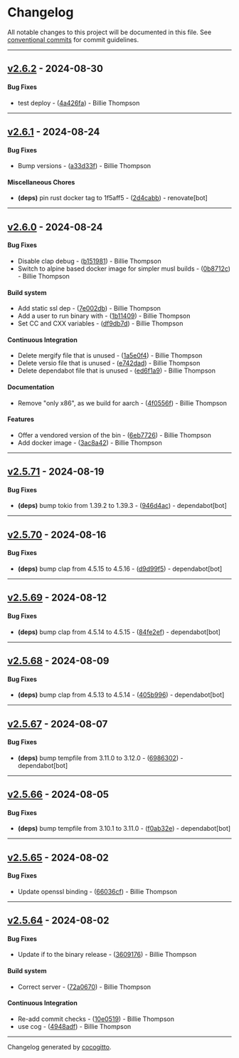 # Changelog
All notable changes to this project will be documented in this file. See [conventional commits](https://www.conventionalcommits.org/) for commit guidelines.

- - -
## [v2.6.2](https://github.com/PurpleBooth/git-moves-together/compare/4a426fa0581974281a57f067a4641c73ab9c4613..v2.6.2) - 2024-08-30
#### Bug Fixes
- test deploy - ([4a426fa](https://github.com/PurpleBooth/git-moves-together/commit/4a426fa0581974281a57f067a4641c73ab9c4613)) - Billie Thompson

- - -

## [v2.6.1](https://github.com/PurpleBooth/git-moves-together/compare/2d4cabb1777fc973e912094085751f170212b6dd..v2.6.1) - 2024-08-24
#### Bug Fixes
- Bump versions - ([a33d33f](https://github.com/PurpleBooth/git-moves-together/commit/a33d33f4587d7e4928bd4284f2bf7854876a312a)) - Billie Thompson
#### Miscellaneous Chores
- **(deps)** pin rust docker tag to 1f5aff5 - ([2d4cabb](https://github.com/PurpleBooth/git-moves-together/commit/2d4cabb1777fc973e912094085751f170212b6dd)) - renovate[bot]

- - -

## [v2.6.0](https://github.com/PurpleBooth/git-moves-together/compare/ed6f1a981272cd3bbf73199eed1dbee1213636f4..v2.6.0) - 2024-08-24
#### Bug Fixes
- Disable clap debug - ([b151981](https://github.com/PurpleBooth/git-moves-together/commit/b151981356bbada2976b2a9d80bf77a202a74060)) - Billie Thompson
- Switch to alpine based docker image for simpler musl builds - ([0b8712c](https://github.com/PurpleBooth/git-moves-together/commit/0b8712cbb181f8a5fc983914c90b2b09af8fdbca)) - Billie Thompson
#### Build system
- Add static ssl dep - ([7e002db](https://github.com/PurpleBooth/git-moves-together/commit/7e002db22a63f9acc6d6956df994bc5beaa11a71)) - Billie Thompson
- Add a user to run binary with - ([1b11409](https://github.com/PurpleBooth/git-moves-together/commit/1b11409691789bf8c9aa962c637866a51502ee29)) - Billie Thompson
- Set CC and CXX variables - ([df9db7d](https://github.com/PurpleBooth/git-moves-together/commit/df9db7d184cd238b96e804c7473c7ba50fd4a1b5)) - Billie Thompson
#### Continuous Integration
- Delete mergify file that is unused - ([1a5e0f4](https://github.com/PurpleBooth/git-moves-together/commit/1a5e0f4ec6e8ead7b2b38069a69563d9ecdb7867)) - Billie Thompson
- Delete versio file that is unused - ([e742dad](https://github.com/PurpleBooth/git-moves-together/commit/e742dad529221e3b4eeee972adfc546373f06623)) - Billie Thompson
- Delete dependabot file that is unused - ([ed6f1a9](https://github.com/PurpleBooth/git-moves-together/commit/ed6f1a981272cd3bbf73199eed1dbee1213636f4)) - Billie Thompson
#### Documentation
- Remove "only x86", as we build for aarch - ([4f0556f](https://github.com/PurpleBooth/git-moves-together/commit/4f0556f69d138609dd1d3922234d7a55d7fb8095)) - Billie Thompson
#### Features
- Offer a vendored version of the bin - ([6eb7726](https://github.com/PurpleBooth/git-moves-together/commit/6eb77268b72cc08a8aa22b35b7dcd315903fe694)) - Billie Thompson
- Add docker image - ([3ac8a42](https://github.com/PurpleBooth/git-moves-together/commit/3ac8a42d471559f7a864c8e58753ec68f3334bf3)) - Billie Thompson

- - -

## [v2.5.71](https://github.com/PurpleBooth/git-moves-together/compare/946d4ac034a53ba5ecc8e252ac141999853043ac..v2.5.71) - 2024-08-19
#### Bug Fixes
- **(deps)** bump tokio from 1.39.2 to 1.39.3 - ([946d4ac](https://github.com/PurpleBooth/git-moves-together/commit/946d4ac034a53ba5ecc8e252ac141999853043ac)) - dependabot[bot]

- - -

## [v2.5.70](https://github.com/PurpleBooth/git-moves-together/compare/d9d99f5ceb94cd5106c4cdbced214283dba458d9..v2.5.70) - 2024-08-16
#### Bug Fixes
- **(deps)** bump clap from 4.5.15 to 4.5.16 - ([d9d99f5](https://github.com/PurpleBooth/git-moves-together/commit/d9d99f5ceb94cd5106c4cdbced214283dba458d9)) - dependabot[bot]

- - -

## [v2.5.69](https://github.com/PurpleBooth/git-moves-together/compare/84fe2efbd5185313e670b4f752aaf1344885d4e6..v2.5.69) - 2024-08-12
#### Bug Fixes
- **(deps)** bump clap from 4.5.14 to 4.5.15 - ([84fe2ef](https://github.com/PurpleBooth/git-moves-together/commit/84fe2efbd5185313e670b4f752aaf1344885d4e6)) - dependabot[bot]

- - -

## [v2.5.68](https://github.com/PurpleBooth/git-moves-together/compare/405b996d60b31de4b4d58c1ffc4f9ddb416af758..v2.5.68) - 2024-08-09
#### Bug Fixes
- **(deps)** bump clap from 4.5.13 to 4.5.14 - ([405b996](https://github.com/PurpleBooth/git-moves-together/commit/405b996d60b31de4b4d58c1ffc4f9ddb416af758)) - dependabot[bot]

- - -

## [v2.5.67](https://github.com/PurpleBooth/git-moves-together/compare/69863021e6e9c0c55fe2f7aeec79f3c5daf8e8b2..v2.5.67) - 2024-08-07
#### Bug Fixes
- **(deps)** bump tempfile from 3.11.0 to 3.12.0 - ([6986302](https://github.com/PurpleBooth/git-moves-together/commit/69863021e6e9c0c55fe2f7aeec79f3c5daf8e8b2)) - dependabot[bot]

- - -

## [v2.5.66](https://github.com/PurpleBooth/git-moves-together/compare/f0ab32e15825f8faf60e9ec91293cc2a6e31c66f..v2.5.66) - 2024-08-05
#### Bug Fixes
- **(deps)** bump tempfile from 3.10.1 to 3.11.0 - ([f0ab32e](https://github.com/PurpleBooth/git-moves-together/commit/f0ab32e15825f8faf60e9ec91293cc2a6e31c66f)) - dependabot[bot]

- - -

## [v2.5.65](https://github.com/PurpleBooth/git-moves-together/compare/66036cfc9e7eaead43fe8ff90e55a5850c898447..v2.5.65) - 2024-08-02
#### Bug Fixes
- Update openssl binding - ([66036cf](https://github.com/PurpleBooth/git-moves-together/commit/66036cfc9e7eaead43fe8ff90e55a5850c898447)) - Billie Thompson

- - -

## [v2.5.64](https://github.com/PurpleBooth/git-moves-together/compare/4948adfbbc759a78cb3a78aed0a3771cc3d72ec7..v2.5.64) - 2024-08-02
#### Bug Fixes
- Update if to the binary release - ([3609176](https://github.com/PurpleBooth/git-moves-together/commit/3609176044c5670749be03ea83775e7047801b3e)) - Billie Thompson
#### Build system
- Correct server - ([72a0670](https://github.com/PurpleBooth/git-moves-together/commit/72a0670a187763a4efb5f3ac73b94a5fcfd70973)) - Billie Thompson
#### Continuous Integration
- Re-add commit checks - ([10e0519](https://github.com/PurpleBooth/git-moves-together/commit/10e05197abcd175c6aa7d69b7b85105cfe137281)) - Billie Thompson
- use cog - ([4948adf](https://github.com/PurpleBooth/git-moves-together/commit/4948adfbbc759a78cb3a78aed0a3771cc3d72ec7)) - Billie Thompson

- - -

Changelog generated by [cocogitto](https://github.com/cocogitto/cocogitto).